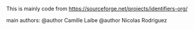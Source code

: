 This is mainly code from
https://sourceforge.net/projects/identifiers-org/

main authors: 
@author Camille Laibe
@author Nicolas Rodriguez

